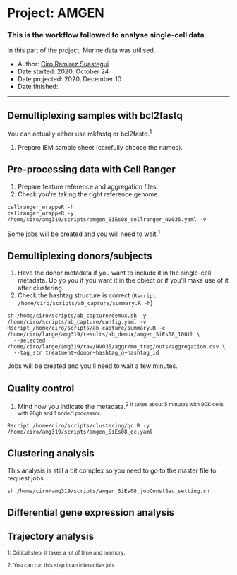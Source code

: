 # Project: AMGEN
### This is the workflow followed to analyse single-cell data
In this part of the project, Murine data was utilised.

- Author: [Ciro Ramirez Suastegui](https://github.com/cramirezs)
- Date started: 2020, October 24
- Date projected: 2020, December 10
- Date finished:

---

## Demultiplexing samples with bcl2fastq
You can actually either use mkfastq or bcl2fastq.<sup>1
1. Prepare IEM sample sheet (carefully choose the names).

## Pre-processing data with Cell Ranger
1. Prepare feature reference and aggregation files.
2. Check you're taking the right reference genome.
```
cellranger_wrappeR -h
cellranger_wrappeR -y /home/ciro/amg319/scripts/amgen_SiEs08_cellranger_NV035.yaml -v
```
Some jobs will be created and you will need to wait.<sup>1

## Demultiplexing donors/subjects
1. Have the donor metadata if you want to include it in the single-cell metadata. Up yo you if you want it in the object or if you'll make use of it after clustering.
2. Check the hashtag structure is correct (`Rscript /home/ciro/scripts/ab_capture/summary.R -h`)
```
sh /home/ciro/scripts/ab_capture/demux.sh -y /home/ciro/scripts/ab_capture/config.yaml -v
Rscript /home/ciro/scripts/ab_capture/summary.R -c /home/ciro/large/amg319/results/ab_demux/amgen_SiEs08_100th \
  --selected /home/ciro/large/amg319/raw/NV035/aggr/mo_treg/outs/aggregation.csv \
  --tag_str treatment~donor~hashtag_n~hashtag_id
```
Jobs will be created and you'll need to wait a few minutes.

## Quality control
1. Mind how you indicate the metadata.<sup>2
It takes about 5 minutes with 90K cells with 20gb and 1 node/1 processor.
```
Rscript /home/ciro/scripts/clustering/qc.R -y /home/ciro/amg319/scripts/amgen_SiEs08_qc.yaml
```

## Clustering analysis
This analysis is still a bit complex so you need to go to the master file to request jobs.
```
sh /home/ciro/amg319/scripts/amgen_SiEs08_jobConstSeu_setting.sh
```

## Differential gene expression analysis
## Trajectory analysis

<sup>1: Critical step; it takes a lot of time and memory.

<sup>2: You can run this step in an interactive job.
